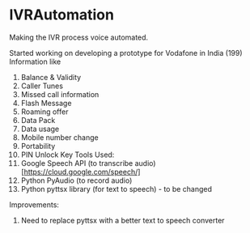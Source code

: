 # IVRAutomation
Making the IVR process voice automated.

Started working on developing a prototype for Vodafone in India (199)
Information like
  1. Balance & Validity
  2. Caller Tunes
  3. Missed call information
  4. Flash Message
  5. Roaming offer
  6. Data Pack
  7. Data usage
  8. Mobile number change
  9. Portability
  10. PIN Unlock Key
Tools Used:
  1. Google Speech API (to transcribe audio) [https://cloud.google.com/speech/]
  2. Python PyAudio (to record audio)
  3. Python pyttsx library (for text to speech) - to be changed
  
Improvements:
  1. Need to replace pyttsx with a better text to speech converter

